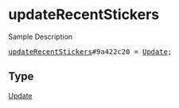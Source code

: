 # updateRecentStickers

Sample Description

<pre>
<a href="../constructor/updateRecentStickers.md">updateRecentStickers</a>#9a422c20 = <a href="../type/Update.md">Update</a>;</pre>

## Type

<a href="../type/Update.md">Update</a>
